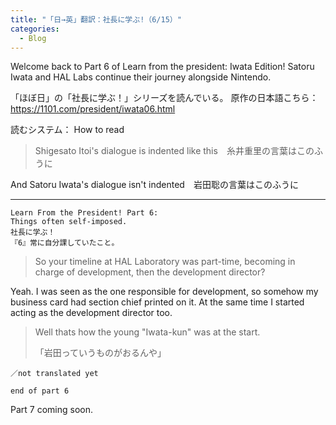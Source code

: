 ```yaml
---  
title: "「日→英」翻訳：社長に学ぶ!（6/15）"
categories:
  - Blog
---
```

Welcome back to Part 6 of Learn from the president: Iwata Edition! Satoru Iwata and HAL Labs continue their journey alongside Nintendo.

「ほぼ日」の「社長に学ぶ！」シリーズを読んでいる。
原作の日本語こちら：<https://1101.com/president/iwata06.html>

読むシステム： How to read

> Shigesato Itoi's dialogue is indented like this　糸井重里の言葉はこのふうに

And Satoru Iwata's dialogue isn't indented　岩田聡の言葉はこのふうに

----
    Learn From the President! Part 6:
    Things often self-imposed.
    社長に学ぶ！
    『6』常に自分課していたこと。

> So your timeline at HAL Laboratory was part-time, becoming in charge of development, then the development director?

Yeah.
I was seen as the one responsible for development,
so somehow my business card had section chief printed on it. At the same time I started acting as the development director too.

> Well thats how the young "Iwata-kun" was at the start.
> 
> 「岩田っていうものがおるんや」


    ／not translated yet

    end of part 6

Part 7 coming soon.